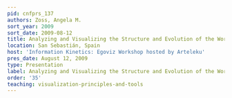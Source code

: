 ```yaml
---
pid: cnfprs_137
authors: Zoss, Angela M.
sort_year: 2009
sort_date: 2009-08-12
title: Analyzing and Visualizing the Structure and Evolution of the World Wide Science
location: San Sebastián, Spain
host: 'Information Kinetics: Egoviz Workshop hosted by Arteleku'
pres_date: August 12, 2009
type: Presentation
label: Analyzing and Visualizing the Structure and Evolution of the World Wide Science
order: '35'
teaching: visualization-principles-and-tools
---
```

